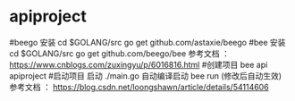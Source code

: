 # apiproject
    
#beego 安装
    cd $GOLANG/src
    go get github.com/astaxie/beego
#bee 安装
    cd $GOLANG/src
    go get github.com/beego/bee
    参考文档 ： https://www.cnblogs.com/zuxingyu/p/6016816.html
#创建项目
    bee api apiproject
#启动项目
    启动 ./main.go
    自动编译启动 bee run (修改后自动生效)
    参考文档 ： https://blog.csdn.net/loongshawn/article/details/54114606
